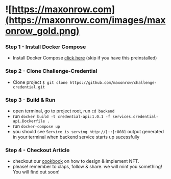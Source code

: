 # ![https://maxonrow.com](https://maxonrow.com/images/maxonrow_gold.png)

### Step 1 - Install Docker Compose

- Install Docker Compose [click here](https://docs.docker.com/compose/install/) (skip if you have this preinstalled)

### Step 2 - Clone Challenge-Credential

- Clone project `$ git clone https://github.com/maxonrow/challenge-credential.git`

### Step 3 - Build & Run

- open terminal, go to project root, run `cd backend`
- run `docker build -t credential-api:1.0.1 -f services.credential-api.Dockerfile .`
- run `docker-compose up`
- you should see `Service is serving http://[::]:8081` output generated in your terminal when backend service starts up sucessfully

### Step 4 - Checkout Article

- checkout our [cookbook](https://medium.com/) on how to design & implement NFT.
- please! remember to claps, follow & share. we will mint you something! You will find out soon!

